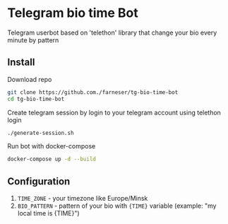 # Telegram bio time Bot

Telegram userbot based on 'telethon' library that change your bio every minute by pattern

## Install

Download repo

```bash
git clone https://github.com./farneser/tg-bio-time-bot
cd tg-bio-time-bot
```

Create telegram session by login to your telegram account using telethon login

```bash
./generate-session.sh
```

Run bot with docker-compose

```bash
docker-compose up -d --build
```

## Configuration

1. `TIME_ZONE` - your timezone like Europe/Minsk
2. `BIO_PATTERN` - pattern of your bio with `{TIME}` variable (example: "my local time is {TIME}")

